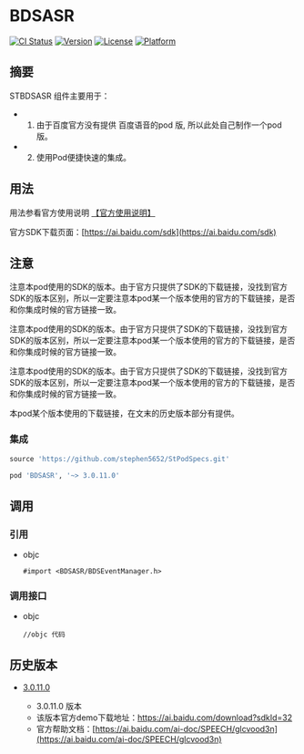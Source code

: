 # BDSASR

[![CI Status](https://img.shields.io/travis/stephenchen/BDSASR.svg?style=flat)](https://travis-ci.org/stephenchen/BDSASR)
[![Version](https://img.shields.io/cocoapods/v/BDSASR.svg?style=flat)](https://cocoapods.org/pods/BDSASR)
[![License](https://img.shields.io/cocoapods/l/BDSASR.svg?style=flat)](https://github.com/stephenchen/BDSASR/blob/701ff106db3caa805f9dab12df7749c03c889c47/LICENSE)
[![Platform](https://img.shields.io/cocoapods/p/BDSASR.svg?style=flat)](https://cocoapods.org/pods/BDSASR)

## 摘要

STBDSASR 组件主要用于：

- 1. 由于百度官方没有提供 百度语音的pod 版, 所以此处自己制作一个pod版。
- 2. 使用Pod便捷快速的集成。

## 用法

  用法参看官方使用说明 [【官方使用说明】](https://ai.baidu.com/ai-doc/SPEECH/glcvood3n)

  官方SDK下载页面：[https://ai.baidu.com/sdk](https://ai.baidu.com/sdk)

## 注意
  注意本pod使用的SDK的版本。由于官方只提供了SDK的下载链接，没找到官方SDK的版本区别，所以一定要注意本pod某一个版本使用的官方的下载链接，是否和你集成时候的官方链接一致。

  注意本pod使用的SDK的版本。由于官方只提供了SDK的下载链接，没找到官方SDK的版本区别，所以一定要注意本pod某一个版本使用的官方的下载链接，是否和你集成时候的官方链接一致。

  注意本pod使用的SDK的版本。由于官方只提供了SDK的下载链接，没找到官方SDK的版本区别，所以一定要注意本pod某一个版本使用的官方的下载链接，是否和你集成时候的官方链接一致。

  本pod某个版本使用的下载链接，在文末的历史版本部分有提供。

### 集成

```ruby
source 'https://github.com/stephen5652/StPodSpecs.git'

pod 'BDSASR', '~> 3.0.11.0'
```

## 调用

### 引用

- objc

  ```objc
  #import <BDSASR/BDSEventManager.h>
  ```

### 调用接口

- objc

  ```objc
  //objc 代码
  ```
  
## 历史版本

- [3.0.11.0](https://ai.baidu.com/sdk)

  - 3.0.11.0 版本
  - 该版本官方demo下载地址：https://ai.baidu.com/download?sdkId=32
  - 官方帮助文档：[https://ai.baidu.com/ai-doc/SPEECH/glcvood3n](https://ai.baidu.com/ai-doc/SPEECH/glcvood3n)
